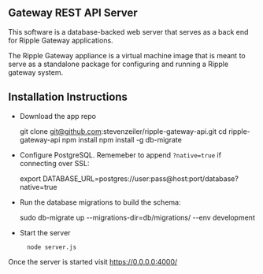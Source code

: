 ## Gateway REST API Server

This software is a database-backed web server that serves as a
back end for Ripple Gateway applications.

The Ripple Gateway appliance is a virtual machine image that
is meant to serve as a standalone package for configuring
and running a Ripple gateway system.


## Installation Instructions

- Download the app repo

    git clone git@github.com:stevenzeiler/ripple-gateway-api.git
    cd ripple-gateway-api
    npm install
    npm install -g db-migrate

- Configure PostgreSQL. Rememeber to append `?native=true` if connecting over SSL:

    export DATABASE_URL=postgres://user:pass@host:port/database?native=true

- Run the database migrations to build the schema: 

    sudo db-migrate up --migrations-dir=db/migrations/ --env development

- Start the server
	
		node server.js

Once the server is started visit https://0.0.0.0:4000/
